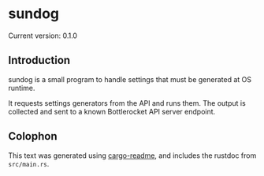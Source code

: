 # sundog

Current version: 0.1.0

## Introduction

sundog is a small program to handle settings that must be generated at OS runtime.

It requests settings generators from the API and runs them.
The output is collected and sent to a known Bottlerocket API server endpoint.

## Colophon

This text was generated using [cargo-readme](https://crates.io/crates/cargo-readme), and includes the rustdoc from `src/main.rs`.
